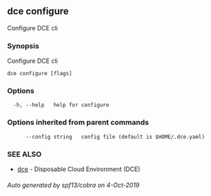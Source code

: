 ## dce configure

Configure DCE cli

### Synopsis

Configure DCE cli

```
dce configure [flags]
```

### Options

```
  -h, --help   help for configure
```

### Options inherited from parent commands

```
      --config string   config file (default is $HOME/.dce.yaml)
```

### SEE ALSO

* [dce](dce.md)	 - Disposable Cloud Environment (DCE)

###### Auto generated by spf13/cobra on 4-Oct-2019
